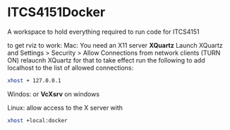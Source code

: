 # ITCS4151Docker
A workspace to hold everything required to run code for ITCS4151

to get rviz to work:
Mac:
You need an X11 server **XQuartz**
Launch XQuartz and Settings > Security > Allow Connections from network clients (TURN ON)
relaucnh XQuartz for that to take effect
run the following to add localhost to the list of allowed connections: 
```bash
xhost + 127.0.0.1
```



Windos:
or **VcXsrv** on windows

Linux:
allow access to the X server with
```bash
xhost +local:docker
```